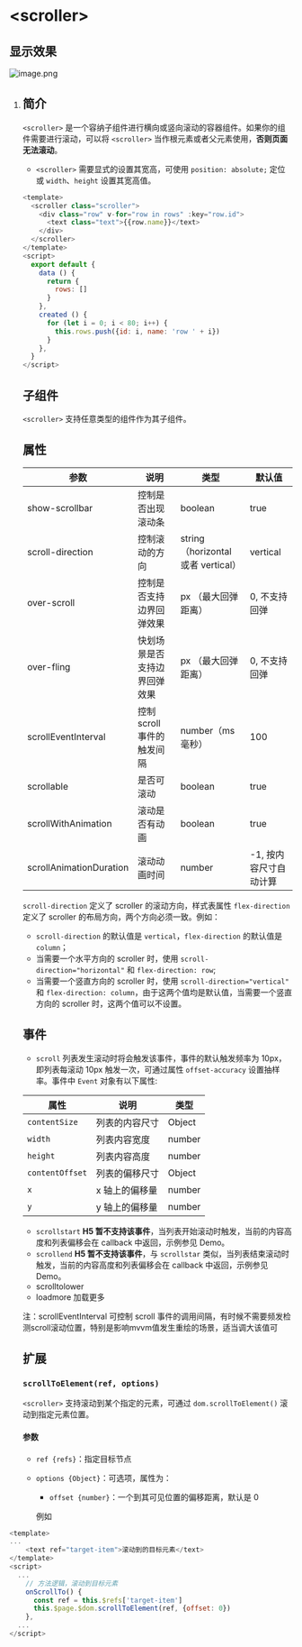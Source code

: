 # \<scroller>

## 显示效果

![image.png](../../_images/scroller.gif)



1. ## 简介

   `<scroller>` 是一个容纳子组件进行横向或竖向滚动的容器组件。如果你的组件需要进行滚动，可以将 `<scroller>` 当作根元素或者父元素使用，**否则页面无法滚动**。

   

   - `<scroller>` 需要显式的设置其宽高，可使用 `position: absolute;` 定位或 `width`、`height` 设置其宽高值。

   ```javascript
   <template>
     <scroller class="scroller">
       <div class="row" v-for="row in rows" :key="row.id">
         <text class="text">{{row.name}}</text>
       </div>
     </scroller>
   </template>
   <script>
     export default {
       data () {
         return {
           rows: []
         }
       },
       created () {
         for (let i = 0; i < 80; i++) {
           this.rows.push({id: i, name: 'row ' + i})
         }
       },
     }
   </script>
   ```

   ## 子组件

   `<scroller>` 支持任意类型的组件作为其子组件。 

   ## 属性

   | 参数                    | 说明                         | 类型                               | 默认值                 |
   | ----------------------- | ---------------------------- | ---------------------------------- | ---------------------- |
   | show-scrollbar          | 控制是否出现滚动条           | boolean                            | true                   |
   | scroll-direction        | 控制滚动的方向               | string（horizontal 或者 vertical） | vertical               |
   | over-scroll             | 控制是否支持边界回弹效果     | px （最大回弹距离）                | 0, 不支持回弹          |
   | over-fling              | 快划场景是否支持边界回弹效果 | px （最大回弹距离）                | 0, 不支持回弹          |
   | scrollEventInterval     | 控制 scroll 事件的触发间隔   | number（ms 毫秒）                  | 100                    |
   | scrollable              | 是否可滚动                   | boolean                            | true                   |
   | scrollWithAnimation     | 滚动是否有动画               | boolean                            | true                   |
   | scrollAnimationDuration | 滚动动画时间                 | number                             | -1, 按内容尺寸自动计算 |

   

   `scroll-direction` 定义了 scroller 的滚动方向，样式表属性 `flex-direction` 定义了 scroller 的布局方向，两个方向必须一致。例如：

   - `scroll-direction` 的默认值是 `vertical`，`flex-direction` 的默认值是 `column`；
   - 当需要一个水平方向的 scroller 时，使用 `scroll-direction="horizontal"` 和 `flex-direction: row`;
   - 当需要一个竖直方向的 scroller 时，使用 `scroll-direction="vertical"` 和 `flex-direction: column`，由于这两个值均是默认值，当需要一个竖直方向的 scroller 时，这两个值可以不设置。

   ## 事件

   - `scroll`
     列表发生滚动时将会触发该事件，事件的默认触发频率为 10px，即列表每滚动 10px 触发一次，可通过属性 `offset-accuracy` 设置抽样率。事件中 `Event` 对象有以下属性:

   | 属性            | 说明           | 类型   |
   | --------------- | -------------- | ------ |
   | `contentSize`   | 列表的内容尺寸 | Object |
   | `width`         | 列表内容宽度   | number |
   | `height`        | 列表内容高度   | number |
   | `contentOffset` | 列表的偏移尺寸 | Object |
   | `x`             | x 轴上的偏移量 | number |
   | `y`             | y 轴上的偏移量 | number |

   - `scrollstart`
     **H5 暂不支持该事件**，当列表开始滚动时触发，当前的内容高度和列表偏移会在 callback 中返回，示例参见 Demo。
   - `scrollend`
     **H5 暂不支持该事件**，与 `scrollstar` 类似，当列表结束滚动时触发，当前的内容高度和列表偏移会在 callback 中返回，示例参见 Demo。
   - scrolltolower
   - loadmore 加载更多

   注：scrollEventInterval 可控制 scroll 事件的调用间隔，有时候不需要频发检测scroll滚动位置，特别是影响mvvm值发生重绘的场景，适当调大该值可

   ## 扩展

   ### `scrollToElement(ref, options)`

   `<scroller>` 支持滚动到某个指定的元素，可通过 `dom.scrollToElement()` 滚动到指定元素位置。

   #### 参数

   - `ref {refs}`：指定目标节点

   - `options {Object}`：可选项，属性为：

      - `offset {number}`：一个到其可见位置的偏移距离，默认是 0
   
       例如

```javascript
<template>
...
    <text ref="target-item">滚动到的目标元素</text>
</template>
<script>
  ...
    // 方法逻辑，滚动到目标元素
    onScrollTo() {
      const ref = this.$refs['target-item']
      this.$page.$dom.scrollToElement(ref, {offset: 0})
    },
  ...
</script>
```
